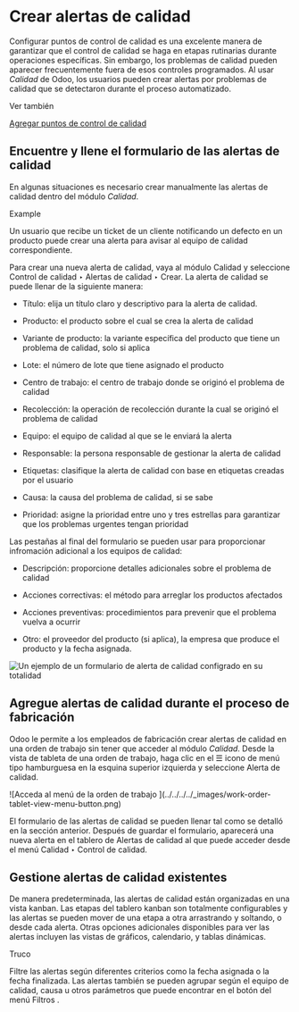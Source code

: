 # Crear alertas de calidad

Configurar puntos de control de calidad es una excelente manera de garantizar
que el control de calidad se haga en etapas rutinarias durante operaciones
específicas. Sin embargo, los problemas de calidad pueden aparecer
frecuentemente fuera de esos controles programados. Al usar _Calidad_ de Odoo,
los usuarios pueden crear alertas por problemas de calidad que se detectaron
durante el proceso automatizado.

Ver también

[Agregar puntos de control de calidad](quality_control_points.html)

## Encuentre y llene el formulario de las alertas de calidad

En algunas situaciones es necesario crear manualmente las alertas de calidad
dentro del módulo _Calidad_.

Example

Un usuario que recibe un ticket de un cliente notificando un defecto en un
producto puede crear una alerta para avisar al equipo de calidad
correspondiente.

Para crear una nueva alerta de calidad, vaya al módulo Calidad y seleccione
Control de calidad ‣ Alertas de calidad ‣ Crear. La alerta de calidad se puede
llenar de la siguiente manera:

  * Título: elija un título claro y descriptivo para la alerta de calidad.

  * Producto: el producto sobre el cual se crea la alerta de calidad

  * Variante de producto: la variante específica del producto que tiene un problema de calidad, solo si aplica

  * Lote: el número de lote que tiene asignado el producto

  * Centro de trabajo: el centro de trabajo donde se originó el problema de calidad

  * Recolección: la operación de recolección durante la cual se originó el problema de calidad

  * Equipo: el equipo de calidad al que se le enviará la alerta

  * Responsable: la persona responsable de gestionar la alerta de calidad

  * Etiquetas: clasifique la alerta de calidad con base en etiquetas creadas por el usuario

  * Causa: la causa del problema de calidad, si se sabe

  * Prioridad: asigne la prioridad entre uno y tres estrellas para garantizar que los problemas urgentes tengan prioridad

Las pestañas al final del formulario se pueden usar para proporcionar
infromación adicional a los equipos de calidad:

  * Descripción: proporcione detalles adicionales sobre el problema de calidad

  * Acciones correctivas: el método para arreglar los productos afectados

  * Acciones preventivas: procedimientos para prevenir que el problema vuelva a ocurrir

  * Otro: el proveedor del producto (si aplica), la empresa que produce el producto y la fecha asignada.

![Un ejemplo de un formulario de alerta de calidad configrado en su totalidad
](../../../../_images/quality-alert-form.png)

## Agregue alertas de calidad durante el proceso de fabricación

Odoo le permite a los empleados de fabricación crear alertas de calidad en una
orden de trabajo sin tener que acceder al módulo _Calidad_. Desde la vista de
tableta de una orden de trabajo, haga clic en el ☰ icono de menú tipo
hamburguesa en la esquina superior izquierda y seleccione Alerta de calidad.

![Acceda al menú de la orden de trabajo ](../../../../_images/work-order-
tablet-view-menu-button.png)

El formulario de las alertas de calidad se pueden llenar tal como se detalló
en la sección anterior. Después de guardar el formulario, aparecerá una nueva
alerta en el tablero de Alertas de calidad al que puede acceder desde el menú
Calidad ‣ Control de calidad.

## Gestione alertas de calidad existentes

De manera predeterminada, las alertas de calidad están organizadas en una
vista kanban. Las etapas del tablero kanban son totalmente configurables y las
alertas se pueden mover de una etapa a otra arrastrando y soltando, o desde
cada alerta. Otras opciones adicionales disponibles para ver las alertas
incluyen las vistas de gráficos, calendario, y tablas dinámicas.

Truco

Filtre las alertas según diferentes criterios como la fecha asignada o la
fecha finalizada. Las alertas también se pueden agrupar según el equipo de
calidad, causa u otros parámetros que puede encontrar en el botón del menú
Filtros .

